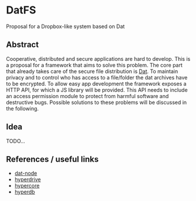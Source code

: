 # DatFS

Proposal for a Dropbox-like system based on Dat

## Abstract

Cooperative, distributed and secure applications are hard to develop.
This is a proposal for a framework that aims to solve this problem.
The core part that already takes care of the secure file distribution is [Dat](https://datproject.org).
To maintain privacy and to control who has access to a file/folder the dat archives have to be encrypted.
To allow easy app development the framework exposes a HTTP API, for which a JS library will be provided.
This API needs to include an access permission module to protect from harmful software and destructive bugs.
Possible solutions to these problems will be discussed in the following.

## Idea

TODO...

## References / useful links

* [dat-node](https://github.com/datproject/dat-node)
* [hyperdrive](https://github.com/mafintosh/hyperdrive)
* [hypercore](https://github.com/mafintosh/hypercore)
* [hyperdb](https://github.com/mafintosh/hyperdb)
